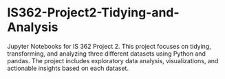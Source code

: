 # IS362-Project2-Tidying-and-Analysis
Jupyter Notebooks for IS 362 Project 2. This project focuses on tidying, transforming, and analyzing three different datasets using Python and pandas. The project includes exploratory data analysis, visualizations, and actionable insights based on each dataset.
